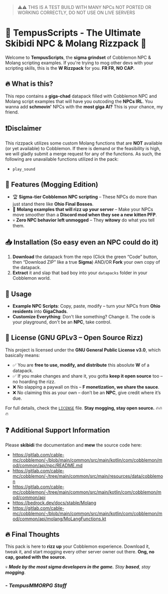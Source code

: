 > **⚠️⚠️**  THIS IS A TEST BUILD WITH MANY NPCs NOT PORTED OR WORKING CORRECTLY, DO NOT USE ON LIVE SERVERS

# 💯 TempusScripts - The Ultimate Skibidi NPC & Molang Rizzpack 💯  

Welcome to **TempusScripts**, the **sigma grindset** of Cobblemon NPC & Molang scripting examples. If you're trying to mog other devs with your scripting skills, this is the **W Rizzpack** for you. **FR FR, NO CAP.**

## 🔥 What is this?  
This repo contains a **giga-chad** datapack filled with Cobblemon NPC and Molang script examples that will have you outcoding the **NPCs IRL**. You wanna add **schmovin'** NPCs with the **most giga AI?** This is your chance, my friend.

## ❗Disclaimer
This rizzpack utilizes some custom Molang functions that are **NOT** available (or yet available) to Cobblemon. If there is demand or the feasibility is high, we will gladly submit a merge request for any of the functions. As such, the following are unavailable functions utilized in the pack:
- `play_sound`

## 📜 Features (Mogging Edition)  
- 🏆 **Sigma-tier Cobblemon NPC scripting** – These NPCs do more than just stand there like **Ohio Final Bosses**.  
- 🧠 **Molang examples that will rizz up your server** – Make your NPCs move smoother than a **Discord mod when they see a new kitten PFP**.
- 💀 **Zero NPC behavior left unmogged** – They **witowy** do what you tell them.

## 📥 Installation (So easy even an NPC could do it)  
1. **Download** the datapack from the repo (Click the green “Code” button, then “Download ZIP” like a true **Sigma**) AND/OR **Fork** your own copy of the datapack.
2. **Extract** it and slap that bad boy into your `datapacks` folder in your Cobblemon world.

## 🔧 Usage 
- **Example NPC Scripts**: Copy, paste, modify – turn your NPCs from **Ohio residents** into **GigaChads**.
- **Customize Everything**: Don't like something? Change it. The code is your playground, don't be an **NPC**, take control.

## 📜 License (GNU GPLv3 – Open Source Rizz)  
This project is licensed under the **GNU General Public License v3.0**, which basically means:  

- ✅ You are **free to use, modify, and distribute** this absolute **W** of a datapack.  
- ✅ If you make changes and share it, you gotta **keep it open source** too – no hoarding the rizz.  
- ❌ No slapping a paywall on this – **F monetization, we share the sauce**.  
- ❌ No claiming this as your own – don’t be an **NPC**, give credit where it’s due.  

For full details, check the [`LICENSE`](LICENSE) file. **Stay mogging, stay open source.** 🔥🔥🔥

## ❓ Additional Support Information
Please **skibidi** the documentation and **mew** the source code here:
- https://gitlab.com/cable-mc/cobblemon/-/blob/main/common/src/main/kotlin/com/cobblemon/mod/common/api/npc/README.md
- https://gitlab.com/cable-mc/cobblemon/-/tree/main/common/src/main/resources/data/cobblemon
- https://gitlab.com/cable-mc/cobblemon/-/tree/main/common/src/main/kotlin/com/cobblemon/mod/common/api
- https://bedrock.dev/docs/stable/Molang
- https://gitlab.com/cable-mc/cobblemon/-/blob/main/common/src/main/kotlin/com/cobblemon/mod/common/api/molang/MoLangFunctions.kt

## 🔥 Final Thoughts  
This pack is here to **rizz up** your Cobblemon experience. Download it, tweak it, and start mogging every other server owner out there. **Ong, no cap, goated with the source.**

💀 ***Made by the most sigma developers in the game.** Stay **based**, stay **mogging***.

### - *TempusMMORPG Staff*
